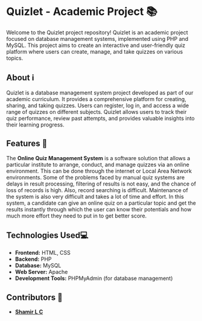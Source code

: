 # Quizlet - Academic Project 📚

Welcome to the Quizlet project repository! Quizlet is an academic project focused on database management systems, implemented using PHP and MySQL. This project aims to create an interactive and user-friendly quiz platform where users can create, manage, and take quizzes on various topics.

## About ℹ️

Quizlet is a database management system project developed as part of our academic curriculum. It provides a comprehensive platform for creating, sharing, and taking quizzes. Users can register, log in, and access a wide range of quizzes on different subjects. Quizlet allows users to track their quiz performance, review past attempts, and provides valuable insights into their learning progress.

## Features 🚀

The **Online Quiz Management System** is a software solution that allows a particular institute to arrange, conduct, and manage quizzes via an online environment. This can be done through the internet or Local Area Network environments. Some of the problems faced by manual quiz systems are delays in result processing, filtering of results is not easy, and the chance of loss of records is high. Also, record searching is difficult. Maintenance of the system is also very difficult and takes a lot of time and effort. In this system, a candidate can give an online quiz on a particular topic and get the results instantly through which the user can know their potentials and how much more effort they need to put in to get better score.

## Technologies Used💻

- **Frontend:** HTML, CSS
- **Backend:** PHP
- **Database:** MySQL
- **Web Server:** Apache
- **Development Tools:** PHPMyAdmin (for database management)
 
## Contributors 🙌

- [**Shamir L C**](https://github.com/shamirmohammed)
